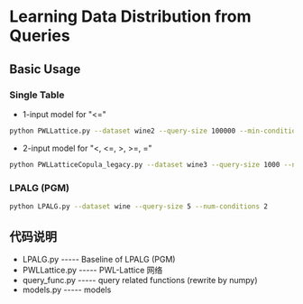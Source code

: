 # Learning Data Distribution from Queries

## Basic Usage

### Single Table

- 1-input model for "<="

```bash
python PWLLattice.py --dataset wine2 --query-size 100000 --min-conditions 1 --max-conditions 2 --epochs 2000 --bs 10000 --loss MSE
```

- 2-input model for "<, <=, >, >=, ="

```bash
python PWLLatticeCopula_legacy.py --dataset wine3 --query-size 1000 --num-conditions 2 --epochs 1000
```

### LPALG (PGM)
```bash
python LPALG.py --dataset wine --query-size 5 --num-conditions 2
```

## 代码说明

- LPALG.py          ----- Baseline of LPALG (PGM)
- PWLLattice.py     ----- PWL-Lattice 网络
- query_func.py     ----- query related functions (rewrite by numpy)
- models.py         ----- models
